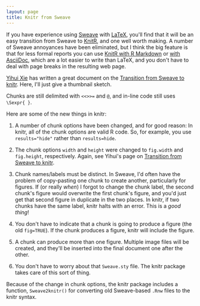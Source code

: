 ```yaml
---
layout: page
title: Knitr from Sweave
---
```


If you have experience using [Sweave](http://leisch.userweb.mwn.de/Sweave/) with
[LaTeX](http://www.latex-project.org), you'll find that it will be an
easy transition from Sweave to [KnitR](http://yihui.name/knitr/), and
one well worth making. A number of Sweave annoyances have been
eliminated, but I think the big feature is that for less formal
reports you can use [KnitR with R Markdown](Rmarkdown.html) or
[with AsciiDoc](asciidoc.html), which are a lot easier to write than
LaTeX, and you don't have to deal with page breaks in the resulting
web page.

[Yihui Xie](http://yihui.name/) has written a great document on the
[Transition from Sweave to knitr](http://yihui.name/knitr/demo/sweave/). Here,
I'll just give a thumbnail sketch.

Chunks are still delimited with `<<>>=` and `@`, and in-line code
still uses `\Sexpr{ }`. 

Here are some of the new things in knitr:

1. A number of chunk options have been changed, and for good reason:
In knitr, all of the chunk options are valid R code. So, for example,
you use `results="hide"` rather than `results=hide`.

2. The chunk options `width` and `height` were changed to `fig.width`
and `fig.height`, respectively. Again, see Yihui's page on
[Transition from Sweave to knitr](http://yihui.name/knitr/demo/sweave/).

3. Chunk names/labels must be distinct. In Sweave, I'd often have the
problem of copy-pasting one chunk to create another, particularly for
figures. If (or really _when_) I forgot to change the chunk label, the
second chunk's figure would overwrite the first chunk's figure, and
you'd just get that second figure in duplicate in the two places. In
knitr, if two chunks have the same label, knitr halts with an error.
This is a _good thing_!

4. You don't have to indicate that a chunk is going to
produce a figure (the old `fig=TRUE`). If the chunk produces a figure, knitr will include
the figure.

5. A chunk can produce more than one figure. Multiple image files will
be created, and they'll be inserted into the final document one after
the other.

6. You don't have to worry about that `Sweave.sty` file. The knitr
package takes care of this sort of thing.

Because of the change in chunk options, the knitr package includes a
function, `Sweave2knitr()` for converting old Sweave-based `.Rnw`
files to the knitr syntax.
